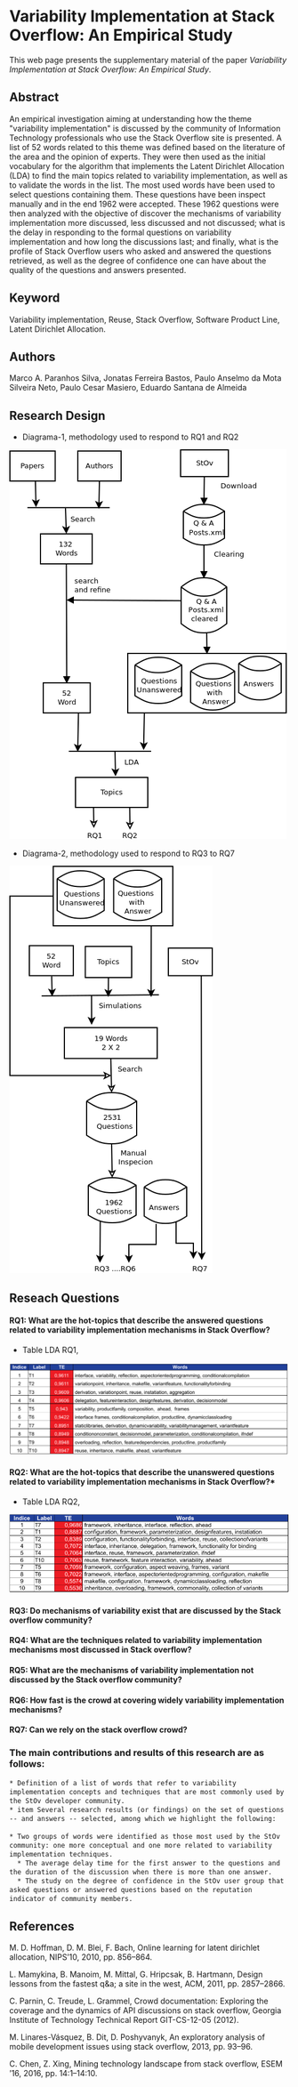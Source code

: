 # Variability Implementation at Stack Overflow: An Empirical Study

This web page presents the supplementary material of the paper *Variability Implementation at Stack Overflow: An Empirical Study*.

## Abstract

An empirical investigation aiming at understanding how the theme "variability implementation" is discussed by the community of Information Technology professionals who use the Stack Overflow site is presented. A list of 52 words related to this theme was defined based on the literature of the area and the opinion of experts. They were then used as the initial vocabulary for the algorithm that implements the Latent Dirichlet Allocation (LDA) to find the main topics related to variability implementation, as well as to validate the words in the list.   The most used words have been used to select questions containing them. These questions have been inspect manually and in the end 1962 were accepted. These 1962 questions were then analyzed with the objective of discover the mechanisms of variability implementation more discussed, less discussed and not discussed; what is the delay in responding to the formal questions on variability implementation and how long the discussions last; and finally, what is the profile of Stack Overflow users who asked and answered the questions retrieved, as well as the degree of confidence one can have about the quality of the questions and answers presented. 

## Keyword
Variability implementation, Reuse, Stack Overflow, Software Product Line, Latent Dirichlet Allocation.


## Authors
Marco A. Paranhos Silva, Jonatas Ferreira Bastos, Paulo Anselmo da Mota Silveira Neto, Paulo Cesar Masiero, Eduardo Santana de Almeida


## Research Design

* Diagrama-1, methodology used to respond to RQ1 and RQ2

![Image of Diagram 1](Diagrama1.png)

* Diagrama-2, methodology used to respond to RQ3 to RQ7

![Image of Diagram 2](Diagrama2.png)



## Reseach Questions

#### RQ1: What are the hot-topics that describe the answered questions related to variability implementation mechanisms in Stack Overflow?

* Table LDA RQ1,

![Table LDA RQ1](RQ1/rq1-1.png)



#### RQ2: What are the hot-topics that describe the unanswered questions related to variability implementation mechanisms in Stack Overflow?*

* Table LDA RQ2,

![Table LDA RQ2](RQ2/rq2.png)



#### RQ3: Do mechanisms of variability exist that are  discussed by the Stack overflow community?



#### RQ4: What are the techniques related to variability implementation mechanisms most discussed in Stack overflow?



#### RQ5: What are the mechanisms of variability implementation not discussed by the Stack overflow community?



#### RQ6: How fast is the crowd at covering widely variability implementation mechanisms?



#### RQ7: Can we rely on the stack overflow crowd?

### The main contributions and results of this research are as follows:

    * Definition of a list of words that refer to variability implementation concepts and techniques that are most commonly used by the StOv developer community.
    * item Several research results (or findings) on the set of questions -- and answers -- selected, among which we highlight the following:
  
    * Two groups of words were identified as those most used by the StOv community: one more conceptual and one more related to variability implementation techniques.
      * The average delay time for the first answer to the questions and the duration of the discussion when there is more than one answer.
      * The study on the degree of confidence in the StOv user group that asked questions or answered questions based on the reputation indicator of community members.


## References

M. D. Hoffman, D. M. Blei, F. Bach, Online learning for latent dirichlet allocation, NIPS’10, 2010, pp. 856–864.

L. Mamykina, B. Manoim, M. Mittal, G. Hripcsak, B. Hartmann, Design lessons from the fastest q&a; a site in the west, ACM, 2011, pp. 2857–2866.

C. Parnin, C. Treude, L. Grammel, Crowd documentation: Exploring the coverage and the dynamics of API discussions on
stack overflow, Georgia Institute of Technology Technical Report GIT-CS-12-05 (2012).

M. Linares-Vásquez, B. Dit, D. Poshyvanyk, An exploratory analysis of mobile development issues using stack overflow, 2013, pp. 93–96.

C. Chen, Z. Xing, Mining technology landscape from stack overflow, ESEM ’16, 2016, pp. 14:1–14:10.
